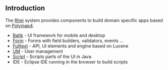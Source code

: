 ## Introduction

The [Rhei](http://en.wikipedia.org/wiki/Heraclitus#Panta_rhei.2C_.22everything_flows.22) system provides components to build domain specific apps based on [Polymap4](https://github.com/Polymap4).

  * [Batik](plugins/org.polymap.rhei.batik) - UI framework for mobile and desktop
  * [Form](plugins/org.polymap.rhei.form) - Forms with field builders, validators, events ...
  * [Fulltext](plugins/org.polymap.rhei.fulltext) - API, UI elements and engine based on Lucene
  * [UM](plugins/org.polymap.rhei.um) - User management
  * [Script](plugins/org.polymap.rhei.script) - Scripts parts of the UI in Java
  * IDE - Eclipse IDE running in the browser to build scripts
